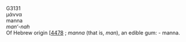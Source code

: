 <body>
  <p>G3131<br>  μάννα  <br> manna  <br><i>man‘-nah </i><br>Of Hebrew origin [<a href="h4478.htm">4478</a> ; <i>manna</i> (that is, <i>man</i>), an edible gum: - manna.<br></p>
 </body>